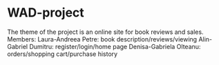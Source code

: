 # WAD-project

The theme of the project is an online site for book reviews and sales. 
Members:
Laura-Andreea Petre: book description/reviews/viewing
Alin-Gabriel Dumitru: register/login/home page
Denisa-Gabriela Olteanu: orders/shopping cart/purchase history 
